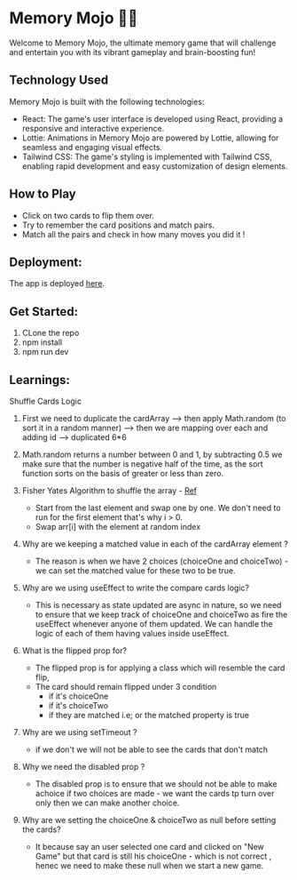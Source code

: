 # Memory Mojo 🧠✨
Welcome to Memory Mojo, the ultimate memory game that will challenge and entertain you with its vibrant gameplay and brain-boosting fun!

## Technology Used
Memory Mojo is built with the following technologies:

* React: The game's user interface is developed using React, providing a responsive and interactive experience.
* Lottie: Animations in Memory Mojo are powered by Lottie, allowing for seamless and engaging visual effects.
* Tailwind CSS: The game's styling is implemented with Tailwind CSS, enabling rapid development and easy customization of design elements.

## How to Play
* Click on two cards to flip them over.
* Try to remember the card positions and match pairs.
* Match all the pairs and check in how many moves you did it !

## Deployment:
The app is deployed [here](https://memory-mojo.vercel.app/).

## Get Started:
1. CLone the repo
2. npm install
3. npm run dev

## Learnings:
Shuffle Cards Logic

1. First we need to duplicate the cardArray --> then apply Math.random (to sort it in a random manner) --> then we are mapping over each and adding id --> duplicated 6\*6

2. Math.random returns a number between 0 and 1, by subtracting 0.5 we make sure that the number is negative half of the time, as the sort function sorts on the basis of greater or less than zero.

3. Fisher Yates Algorithm to shuffle the array - [Ref]()

   - Start from the last element and swap one by one. We don't need to run for the first element that's why i > 0.
   - Swap arr[i] with the element at random index

4. Why are we keeping a matched value in each of the cardArray element ?

   - The reason is when we have 2 choices (choiceOne and choiceTwo) - we can set the matched value for these two to be true.

5. Why are we using useEffect to write the compare cards logic?
   - This is necessary as state updated are async in nature, so we need to ensure that we keep track of choiceOne and choiceTwo as fire the useEffect whenever anyone of them updated. We can handle the logic of each of them having values inside useEffect.
6. What is the flipped prop for?
   - The flipped prop is for applying a class which will resemble the card flip,
   - The card should remain flipped under 3 condition
     - if it's choiceOne
     - if it's choiceTwo
     - if they are matched i.e; or the matched property is true
7. Why are we using setTimeout ?

   - if we don't we will not be able to see the cards that don't match

8. Why we need the disabled prop ?
   - The disabled prop is to ensure that we should not be able to make achoice if two choices are made - we want the cards tp turn over
     only then we can make another choice.
9. Why are we setting the choiceOne & choiceTwo as null before setting the cards?

   - It because say an user selected one card and clicked on "New Game" but that card is still his choiceOne - which is not correct , henec we need to make these null when we start a new game.
